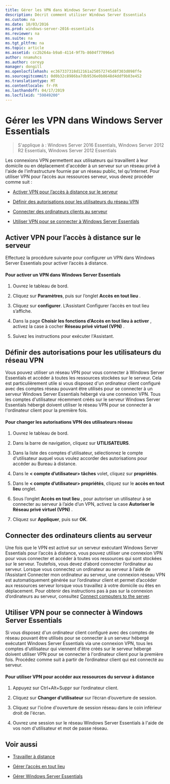 ```yaml
---
title: Gérer les VPN dans Windows Server Essentials
description: Décrit comment utiliser Windows Server Essentials
ms.custom: na
ms.date: 10/03/2016
ms.prod: windows-server-2016-essentials
ms.reviewer: na
ms.suite: na
ms.tgt_pltfrm: na
ms.topic: article
ms.assetid: cc2b264a-b9a8-4114-9f7b-8604f77096e5
author: nnamuhcs
ms.author: coreyp
manager: dongill
ms.openlocfilehash: ec367337318d12161a250572745d8f303d098ffe
ms.sourcegitcommit: 0d0b32c8986ba7db9536e0b8648d4ddf9b03e452
ms.translationtype: MT
ms.contentlocale: fr-FR
ms.lasthandoff: 04/17/2019
ms.locfileid: "59849200"
---
```

# <a name="manage-vpn-in-windows-server-essentials"></a>Gérer les VPN dans Windows Server Essentials

>S'applique à : Windows Server 2016 Essentials, Windows Server 2012 R2 Essentials, Windows Server 2012 Essentials 
  
 Les connexions VPN permettent aux utilisateurs qui travaillent à leur domicile ou en déplacement d'accéder à un serveur sur un réseau privé à l'aide de l'infrastructure fournie par un réseau public, tel qu'Internet. Pour utiliser VPN pour l’accès aux ressources serveur, vous devez procéder comme suit :  
  
-   [Activer VPN pour l’accès à distance sur le serveur](Manage-VPN-in-Windows-Server-Essentials.md#BKMK_1)  
  
-   [Définir des autorisations pour les utilisateurs du réseau VPN](Manage-VPN-in-Windows-Server-Essentials.md#BKMK_2)  
  
-   [Connecter des ordinateurs clients au serveur](Manage-VPN-in-Windows-Server-Essentials.md#BKMK_Connect)  
  
-   [Utiliser VPN pour se connecter à Windows Server Essentials](Manage-VPN-in-Windows-Server-Essentials.md#BKMK_3)  
  
##  <a name="BKMK_1"></a> Activer VPN pour l’accès à distance sur le serveur  
 Effectuez la procédure suivante pour configurer un VPN dans Windows Server Essentials pour activer l’accès à distance.  
  
#### <a name="to-enable-vpn-in-windows-server-essentials"></a>Pour activer un VPN dans Windows Server Essentials  
  
1.  Ouvrez le tableau de bord.  
  
2.  Cliquez sur **Paramètres**, puis sur l’onglet **Accès en tout lieu** .  
  
3.  Cliquez sur **configurer**. L’Assistant Configurer l’accès en tout lieu s’affiche.  
  
4.  Dans la page **Choisir les fonctions d’Accès en tout lieu à activer** , activez la case à cocher **Réseau privé virtuel (VPN)** .  
  
5.  Suivez les instructions pour exécuter l'Assistant.  
  
##  <a name="BKMK_2"></a> Définir des autorisations pour les utilisateurs du réseau VPN  
 Vous pouvez utiliser un réseau VPN pour vous connecter à Windows Server Essentials et accéder à toutes les ressources stockées sur le serveur. Cela est particulièrement utile si vous disposez d'un ordinateur client configuré avec des comptes réseau pouvant être utilisés pour se connecter à un serveur Windows Server Essentials hébergé via une connexion VPN. Tous les comptes d'utilisateur récemment créés sur le serveur Windows Server Essentials hébergé doivent utiliser le réseau VPN pour se connecter à l'ordinateur client pour la première fois.  
  
#### <a name="to-set-vpn-permissions-for-network-users"></a>Pour changer les autorisations VPN des utilisateurs réseau  
  
1.  Ouvrez le tableau de bord.  
  
2.  Dans la barre de navigation, cliquez sur **UTILISATEURS**.  
  
3.  Dans la liste des comptes d'utilisateur, sélectionnez le compte d'utilisateur auquel vous voulez accorder des autorisations pour accéder au Bureau à distance.  
  
4.  Dans le **< compte d’utilisateur\> tâches** volet, cliquez sur **propriétés**.  
  
5.  Dans le **< compte d’utilisateur\> propriétés**, cliquez sur le **accès en tout lieu** onglet.  
  
6.  Sous l’onglet **Accès en tout lieu** , pour autoriser un utilisateur à se connecter au serveur à l’aide d’un VPN, activez la case **Autoriser le Réseau privé virtuel (VPN)**  .  
  
7.  Cliquez sur **Appliquer**, puis sur **OK**.  
  
##  <a name="BKMK_Connect"></a> Connecter des ordinateurs clients au serveur  
 Une fois que le VPN est activé sur un serveur exécutant Windows Server Essentials pour l’accès à distance, vous pouvez utiliser une connexion VPN pour vous connecter et accéder à toutes vos ressources qui sont stockées sur le serveur. Toutefois, vous devez d’abord connecter l’ordinateur au serveur. Lorsque vous connectez un ordinateur au serveur à l’aide de l’Assistant Connecter mon ordinateur au serveur, une connexion réseau VPN est automatiquement générée sur l’ordinateur client et permet d’accéder aux ressources serveur lorsque vous travaillez à votre domicile ou êtes en déplacement. Pour obtenir des instructions pas à pas sur la connexion d’ordinateurs au serveur, consultez [Connect computers to the server](../use/Get-Connected-in-Windows-Server-Essentials.md#BKMK_9).  
  
##  <a name="BKMK_3"></a> Utiliser VPN pour se connecter à Windows Server Essentials  
 Si vous disposez d'un ordinateur client configuré avec des comptes de réseau pouvant être utilisés pour se connecter à un serveur hébergé exécutant Windows Server Essentials via une connexion VPN, tous les comptes d'utilisateur qui viennent d'être créés sur le serveur hébergé doivent utiliser VPN pour se connecter à l'ordinateur client pour la première fois. Procédez comme suit à partir de l’ordinateur client qui est connecté au serveur.  
  
#### <a name="to-use-vpn-to-remotely-access-server-resources"></a>Pour utiliser VPN pour accéder aux ressources du serveur à distance  
  
1.  Appuyez sur Ctrl+Alt+Suppr sur l’ordinateur client.  
  
2.  Cliquez sur **Changer d’utilisateur** sur l’écran d’ouverture de session.  
  
3.  Cliquez sur l'icône d'ouverture de session réseau dans le coin inférieur droit de l'écran.  
  
4.  Ouvrez une session sur le réseau Windows Server Essentials à l'aide de vos nom d'utilisateur et mot de passe réseau.  
  
## <a name="see-also"></a>Voir aussi  
  
-   [Travailler à distance](../use/Work-Remotely-in-Windows-Server-Essentials.md)  
  
-   [Gérer l’accès en tout lieu](Manage-Anywhere-Access-in-Windows-Server-Essentials.md)  
  
-   [Gérer Windows Server Essentials](Manage-Windows-Server-Essentials.md)
